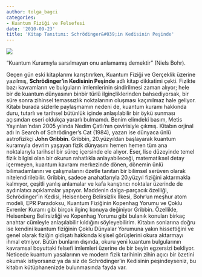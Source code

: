 ```yaml
---
author: tolga_bagci
categories:
- Kuantum Fiziği ve Felsefesi
date: '2010-09-23'
title: 'Kitap Tanıtımı: Schrödinger&#039;in Kedisinin Peşinde'
---
```


![](http://static.ideefixe.com/images/188/188435_2.jpg)

“Kuantum Kuramıyla sarsılmayan onu anlamamış demektir” (Niels Bohr).

Geçen gün eski kitaplarımı karıştırırken, Kuantum Fiziği ve Gerçeklik üzerine yazılmış, **Schrödinger’in Kedisinin Peşinde** adlı kitap dikkatimi çekti. Fizikte bazı kavramların ve bulguların imlemlerinin sindirilmesi zaman alıyor; hele bir de kuantum dünyasının binbir türlü ilginçliklerinden bahsediyorsak, bir süre sonra zihinsel temassızlık noktalarının oluşması kaçınılmaz hale geliyor. Kitabı burada sizlerle paylaşmamın nedeni de, kuantum kuramı hakkında duru, tutarlı ve tarihsel bütünlük içinde anlaşılabilir bir öykü sunması açısından eseri oldukça yararlı bulmamdı. Benim elimdeki basım, Metis Yayınları’ndan 2005 yılında Nedim Çatlı’nın çevirisiyle çıkmış. Kitabın orjinal adı In Search of Schrödinger’s Cat (1984), yazarı ise dünyaca ünlü astrofizikçi **John Gribbin**. Gribbin, 20.yüzyıldan başlayarak kuantum kuramıyla devrim yaşayan fizik dünyasını hemen hemen tüm ana noktalarıyla tarihsel bir süreç içersinde ele alıyor. Eser, lise düzeyinde temel fizik bilgisi olan bir okurun rahatlıkla anlayabileceği, matematiksel detay içermeyen, kuantum kavramı merkezinde dönen, dönemin ünlü bilimadamlarını ve çalışmalarını özetle tanıtan bir bilimsel serüven olarak nitelendirilebilir. Gribbin, sadece anahatlarıyla 20.yüzyıl fiziğini aktarmakla kalmıyor, çeşitli yanlış anlamalar ve kafa karıştırıcı noktalar üzerinde de aydınlatıcı açıklamalar yapıyor. Maddenin dalga-parçacık özelliği, Schrödinger’in Kedisi, Heisenberg Belirsizlik İlkesi, Bohr’un meşhur atom modeli, EPR Paradoksu, Kuantum Fiziğinin Kopenhag Yorumu ve Çoklu Evrenler Kuramı gibi birçok ilginç konuya değiniyor Gribbin. Özellikle, Heisenberg Belirsizliği ve Kopenhag Yorumu gibi bulanık konuları birkaç anahtar cümleyle anlaşılabilir kıldığını söyleyebilirim. Kitabın sonlarına doğru ise kendini kuantum fiziğinin Çoklu Dünyalar Yorumuna yakın hissettiğini ve genel olarak fiziğin gidişatı hakkında kişisel görüşlerini okura aktarmayı ihmal etmiyor. Bütün bunların dışında, okuru yeni kuantum bulgularının kavramsal boyuttaki felsefi imlemleri üzerine de bir beyin egzersizi bekliyor. Neticede kuantum yasalarının ve modern fizik tarihinin zihin açıcı bir özetini okumak istiyorsanız ya da siz de Schrödinger’in Kedisinin peşindeyseniz, bu kitabın kütüphanenizde bulunmasında fayda var.